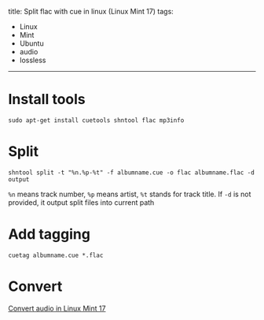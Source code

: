 title: Split flac with cue in linux (Linux Mint 17)
tags:
- Linux
- Mint
- Ubuntu
- audio
- lossless
----
# Install tools
    sudo apt-get install cuetools shntool flac mp3info

# Split
    shntool split -t "%n.%p-%t" -f albumname.cue -o flac albumname.flac -d output
`%n` means track number, `%p` means artist, `%t` stands for track title. If `-d` is not provided, it output split files into current path

# Add tagging
    cuetag albumname.cue *.flac

# Convert
[Convert audio in Linux Mint 17](/2016/01/14/convert_audio_linux_mint_17/)